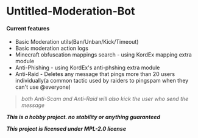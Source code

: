 # Untitled-Moderation-Bot   
#### Current features   
- Basic Moderation utils(Ban/Unban/Kick/Timeout)   
- Basic moderation action logs   
- Minecraft obfuscation mappings search - using KordEx mapping extra module
- Anti-Phishing - using KordEx's anti-phshing extra module  
- Anti-Raid - Deletes any message that pings more than 20 users individually(a common tactic used by raiders to pingspam when they can't use @everyone)   
> *both Anti-Scam and Anti-Raid will also kick the user who send the message*

***This is a hobby project. no stability or anything guaranteed***   
    
***This project is licensed under MPL-2.0 license***
